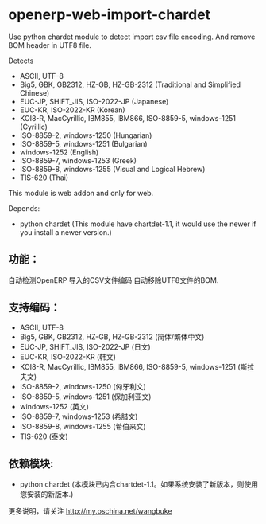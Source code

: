 openerp-web-import-chardet
==========================


Use python chardet module to detect import csv file encoding.
And remove BOM header in UTF8 file.

Detects
 - ASCII, UTF-8
 - Big5, GBK, GB2312, HZ-GB, HZ-GB-2312 (Traditional and Simplified Chinese)
 - EUC-JP, SHIFT_JIS, ISO-2022-JP (Japanese)
 - EUC-KR, ISO-2022-KR (Korean)
 - KOI8-R, MacCyrillic, IBM855, IBM866, ISO-8859-5, windows-1251 (Cyrillic)
 - ISO-8859-2, windows-1250 (Hungarian)
 - ISO-8859-5, windows-1251 (Bulgarian)
 - windows-1252 (English)
 - ISO-8859-7, windows-1253 (Greek)
 - ISO-8859-8, windows-1255 (Visual and Logical Hebrew)
 - TIS-620 (Thai)

This module is web addon and only for web.

Depends:
 - python chardet (This module have chartdet-1.1, it would use the newer if you install a newer version.)



功能：
---------
自动检测OpenERP 导入的CSV文件编码 
自动移除UTF8文件的BOM.


支持编码：
---------
 - ASCII, UTF-8
 - Big5, GBK, GB2312, HZ-GB, HZ-GB-2312 (简体/繁体中文)
 - EUC-JP, SHIFT_JIS, ISO-2022-JP (日文)
 - EUC-KR, ISO-2022-KR (韩文)
 - KOI8-R, MacCyrillic, IBM855, IBM866, ISO-8859-5, windows-1251 (斯拉夫文)
 - ISO-8859-2, windows-1250 (匈牙利文)
 - ISO-8859-5, windows-1251 (保加利亚文)
 - windows-1252 (英文)
 - ISO-8859-7, windows-1253 (希腊文)
 - ISO-8859-8, windows-1255 (希伯来文)
 - TIS-620 (泰文)

依赖模块:
---------
 - python chardet (本模块已内含chartdet-1.1。如果系统安装了新版本，则使用您安装的新版本.)


更多说明，请关注 http://my.oschina.net/wangbuke



